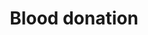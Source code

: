 ---
layout: event
title: Blood donation
search: blood
description: Blood donation camps are organised on an annual basis in the college premises which help to create awareness among the students, faculties, the staff and other residents about the benefits of blood donation. This also provides for an opportunity for voluntary donors to come forward and join us in the noble cause by donating blood.
---